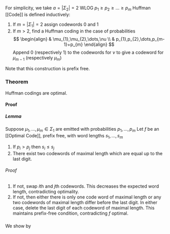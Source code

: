 For simplicity, we take $a=\lvert \Sigma_{2} \rvert=2$
WLOG $p_{1}\geq p_{2}\geq\dots\geq p_{m}$
Huffman [[Code]] is defined inductively:
1. If $m=\lvert \Sigma_{1} \rvert=2$ assign codewords 0 and 1
2. If $m>2$, find a Huffman coding in the case of probabilities
$$
\begin{align}
 & \mu_{1},\mu_{2},\dots,\nu \\
 & p_{1},p_{2},\dots,p_{m-1}+p_{m}
\end{align}
$$
Append 0 (respectively 1) to the codewords for $\nu$ to give a codeword for $\mu_{m-1}$ (respectively $\mu_{m}$)

Note that this construction is prefix free.

### Theorem
Huffman codings are optimal.
#### Proof
##### Lemma 
Suppose $\mu_{1},\dots,\mu_{m}\in \Sigma_{1}$ are emitted with probabilities $p_{1},\dots,p_{m}$
Let $f$ be an [[Optimal Code]], prefix free, with word lengths $s_{1},\dots ,s_{m}$
1. If $p_{i}>p_{j}$ then $s_{i}\leq s_{j}$
2. There exist two codewords of maximal length which are equal up to the last digit.
###### Proof
1. If not, swap $i$th and $j$th codewords. This decreases the expected word length, contradicting optimality.
2. If not, then either there is only one code word of maximal length or any two codewords of maximal length differ before the last digit. In either case, delete the last digit of each codeword of maximal length. This maintains prefix-free condition, contradicting $f$ optimal.

#####
We show by 